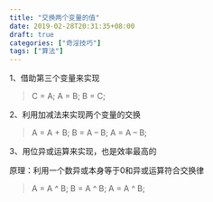 ```yaml
---
title: "交换两个变量的值"
date: 2019-02-28T20:31:35+08:00
draft: true
categories: ["奇淫技巧"]
tags: ["算法"]
---
```


1、借助第三个变量来实现

> C = A; A = B; B = C;

2、利用加减法来实现两个变量的交换

> A = A + B; B = A – B; A = A – B;

3、用位异或运算来实现，也是效率最高的

原理：利用一个数异或本身等于0和异或运算符合交换律

> A = A ^ B; B = A ^ B; A = A ^ B;